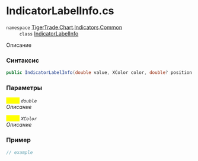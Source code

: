 
# IndicatorLabelInfo.cs
`namespace` [TigerTrade.Chart](../../../../../TigerTrade.Chart.md).[Indicators](../../../../../TigerTrade.Chart/Indicators.md).[Common](../../../../../TigerTrade.Chart/Indicators/Common.md)  
&nbsp;&nbsp;&nbsp;&nbsp;&nbsp;&nbsp;&nbsp;&nbsp;&nbsp;`class` [IndicatorLabelInfo](../../IndicatorLabelInfo.cs.md)

Описание

### Синтаксис
```csharp
public IndicatorLabelInfo(double value, XColor color, double? position = null)
```
### Параметры  
<mark style="color:yellow;">`value`</mark> *`double`*  
 *Описание*  
  
<mark style="color:yellow;">`color`</mark> *`XColor`*  
 *Описание*  
  


### Пример  
```csharp
// example
```
                    
                    